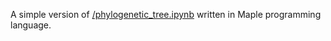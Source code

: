 A simple version of <a href="https://github.com/Alirezafathian/phylogenetic_tree/blob/master/phylogenetic_tree.ipynb">/phylogenetic_tree.ipynb</a> written in Maple programming language.

